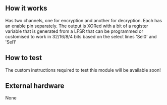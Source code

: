 <!---

This file is used to generate your project datasheet. Please fill in the information below and delete any unused
sections.

You can also include images in this folder and reference them in the markdown. Each image must be less than
512 kb in size, and the combined size of all images must be less than 1 MB.
-->

## How it works

Has two channels, one for encryption and another for decryption. Each has an enable pin separately. The output is XORed with a bit of a register variable that is generated from a LFSR that can be programmed or customised to work in 32/16/8/4 bits based on the select lines 'Sel0' and 'Sel1'

## How to test

The custom instructions required to test this module will be available soon!

## External hardware
None
